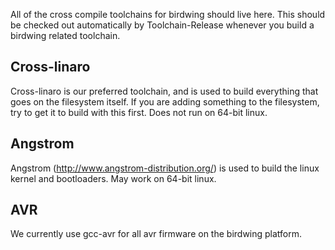 All of the cross compile toolchains for birdwing should live here.
This should be checked out automatically by Toolchain-Release
whenever you build a birdwing related toolchain.

## Cross-linaro

Cross-linaro is our preferred toolchain, and is used to build everything
that goes on the filesystem itself.  If you are adding something to the
filesystem, try to get it to build with this first.  Does not run on
64-bit linux.

## Angstrom

Angstrom (http://www.angstrom-distribution.org/) is used to build the
linux kernel and bootloaders.  May work on 64-bit linux.

## AVR

We currently use gcc-avr for all avr firmware on the birdwing platform.
